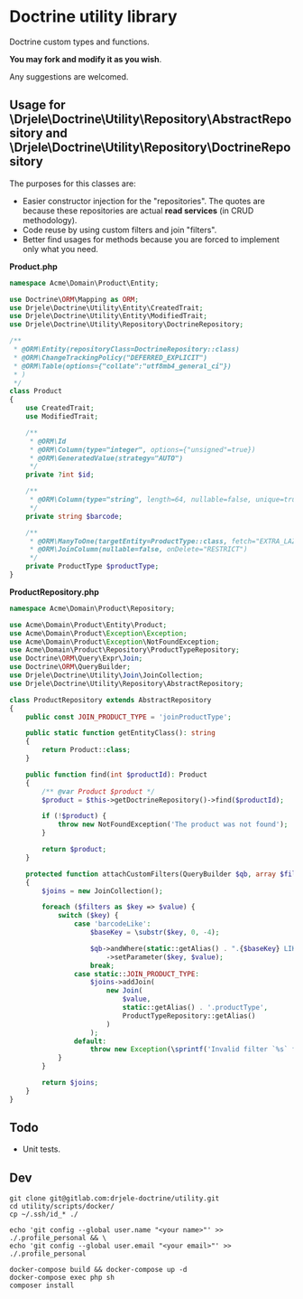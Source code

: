 # Doctrine utility library

Doctrine custom types and functions.

**You may fork and modify it as you wish**.

Any suggestions are welcomed.

## Usage for \Drjele\Doctrine\Utility\Repository\AbstractRepository and \Drjele\Doctrine\Utility\Repository\DoctrineRepository

The purposes for this classes are:

* Easier constructor injection for the "repositories". The quotes are because these repositories are actual **read services** (in CRUD methodology).
* Code reuse by using custom filters and join "filters".
* Better find usages for methods because you are forced to implement only what you need.

**Product.php**

```php
namespace Acme\Domain\Product\Entity;

use Doctrine\ORM\Mapping as ORM;
use Drjele\Doctrine\Utility\Entity\CreatedTrait;
use Drjele\Doctrine\Utility\Entity\ModifiedTrait;
use Drjele\Doctrine\Utility\Repository\DoctrineRepository;

/**
 * @ORM\Entity(repositoryClass=DoctrineRepository::class)
 * @ORM\ChangeTrackingPolicy("DEFERRED_EXPLICIT")
 * @ORM\Table(options={"collate":"utf8mb4_general_ci"})
 * )
 */
class Product
{
    use CreatedTrait;
    use ModifiedTrait;

    /**
     * @ORM\Id
     * @ORM\Column(type="integer", options={"unsigned"=true})
     * @ORM\GeneratedValue(strategy="AUTO")
     */
    private ?int $id;

    /**
     * @ORM\Column(type="string", length=64, nullable=false, unique=true)
     */
    private string $barcode;

    /**
     * @ORM\ManyToOne(targetEntity=ProductType::class, fetch="EXTRA_LAZY")
     * @ORM\JoinColumn(nullable=false, onDelete="RESTRICT")
     */
    private ProductType $productType;
}
```

**ProductRepository.php**

```php
namespace Acme\Domain\Product\Repository;

use Acme\Domain\Product\Entity\Product;
use Acme\Domain\Product\Exception\Exception;
use Acme\Domain\Product\Exception\NotFoundException;
use Acme\Domain\Product\Repository\ProductTypeRepository;
use Doctrine\ORM\Query\Expr\Join;
use Doctrine\ORM\QueryBuilder;
use Drjele\Doctrine\Utility\Join\JoinCollection;
use Drjele\Doctrine\Utility\Repository\AbstractRepository;

class ProductRepository extends AbstractRepository
{
    public const JOIN_PRODUCT_TYPE = 'joinProductType';

    public static function getEntityClass(): string
    {
        return Product::class;
    }

    public function find(int $productId): Product
    {
        /** @var Product $product */
        $product = $this->getDoctrineRepository()->find($productId);

        if (!$product) {
            throw new NotFoundException('The product was not found');
        }

        return $product;
    }

    protected function attachCustomFilters(QueryBuilder $qb, array $filters): JoinCollection
    {
        $joins = new JoinCollection();

        foreach ($filters as $key => $value) {
            switch ($key) {
                case 'barcodeLike':
                    $baseKey = \substr($key, 0, -4);

                    $qb->andWhere(static::getAlias() . ".{$baseKey} LIKE :{$key}")
                        ->setParameter($key, $value);
                    break;
                case static::JOIN_PRODUCT_TYPE:
                    $joins->addJoin(
                        new Join(
                            $value,
                            static::getAlias() . '.productType',
                            ProductTypeRepository::getAlias()
                        )
                    );
                default:
                    throw new Exception(\sprintf('Invalid filter `%s` for `%s::%s`', $key, static::class, __FUNCTION__));
            }
        }

        return $joins;
    }
}
```

## Todo

* Unit tests.

## Dev

```shell
git clone git@gitlab.com:drjele-doctrine/utility.git
cd utility/scripts/docker/
cp ~/.ssh/id_* ./

echo 'git config --global user.name "<your name>"' >> ./.profile_personal && \
echo 'git config --global user.email "<your email>"' >> ./.profile_personal

docker-compose build && docker-compose up -d
docker-compose exec php sh
composer install
```
